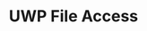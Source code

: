 ---
title: UWP File Access
tags: UWP
links:
- https://docs.microsoft.com/en-us/windows/uwp/files/fast-file-properties
- https://docs.microsoft.com/en-us/uwp/api/windows.storage.storagefile.properties
- https://docs.microsoft.com/en-us/windows/uwp/files/quickstart-managing-folders-in-the-music-pictures-and-videos-libraries
- https://docs.microsoft.com/en-us/uwp/api/windows.storage.search.queryoptions
- https://docs.microsoft.com/en-us/uwp/api/windows.storage.storagefolder
---
